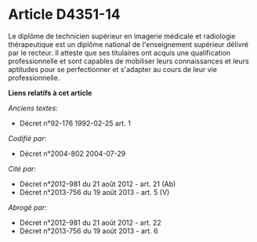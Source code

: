 # Article D4351-14

Le diplôme de technicien supérieur en imagerie médicale et radiologie thérapeutique est un diplôme national de l'enseignement
supérieur délivré par le recteur. Il atteste que ses titulaires ont acquis une qualification professionnelle et sont capables
de mobiliser leurs connaissances et leurs aptitudes pour se perfectionner et s'adapter au cours de leur vie professionnelle.

**Liens relatifs à cet article**

_Anciens textes_:

  - Décret n°92-176 1992-02-25 art. 1

_Codifié par_:

  - Décret n°2004-802 2004-07-29

_Cité par_:

  - Décret n°2012-981 du 21 août 2012 - art. 21 (Ab)
  - Décret n°2013-756 du 19 août 2013 - art. 5 (V)

_Abrogé par_:

  - Décret n°2012-981 du 21 août 2012 - art. 22
  - Décret n°2013-756 du 19 août 2013 - art. 6
